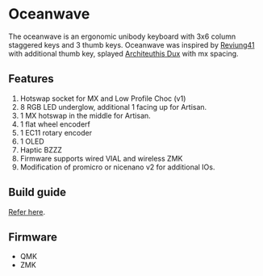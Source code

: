 # Oceanwave

The oceanwave is an ergonomic unibody keyboard with 3x6 column staggered keys and 3 thumb keys. Oceanwave was inspired by [Reviung41](https://github.com/gtips/reviung/tree/master/reviung41) with additional thumb key, splayed [Architeuthis Dux](https://github.com/tapioki/cephalopoda/tree/main/Architeuthis%20dux) with mx spacing. 

## Features
1. Hotswap socket for MX and Low Profile Choc (v1)
2. 8 RGB LED underglow, additional 1 facing up for Artisan. 
3. 1 MX hotswap in the middle for Artisan. 
4. 1 flat wheel encoderf
5. 1 EC11 rotary encoder
6. 1 OLED
7. Haptic BZZZ
8. Firmware supports wired VIAL and wireless ZMK
9. Modification of promicro or nicenano v2 for additional IOs. 

## Build guide
[Refer here](https://github.com/superxc3/oceanwave/blob/main/build%20guide.md).

## Firmware
- QMK
- ZMK
